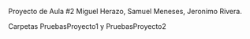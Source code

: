 Proyecto de Aula #2 Miguel Herazo, Samuel Meneses, Jeronimo Rivera.

Carpetas PruebasProyecto1 y PruebasProyecto2 
